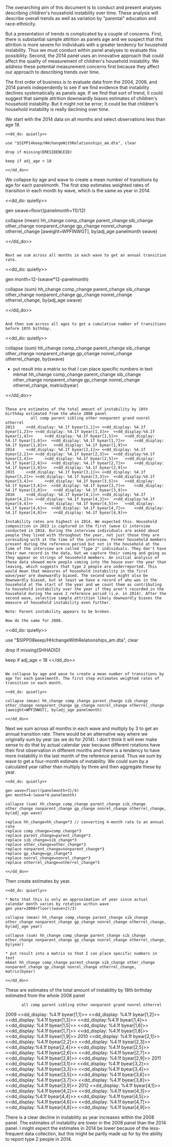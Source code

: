 The overarching aim of this document is to conduct and present analyses describing children's household instability over time. These analysis will describe overall trends as well as variation by "parental" education and race-ethnicity.

But a presentation of trends is complicated by a couple of concerns. First, there is substantial sample attrition as panels age and we suspect that this attrition is more severe for individuals with a greater tendency for household instability. Thus we must conduct within panel analyses to evaluate this possibility. Second, the 2014 panel uses an innovative approach that could affect the quality of measurement of children's household instability. We address these potential measurement concerns first because they affect our approach to describing trends over time.

The first order of business is to evaluate data from the 2004, 2008, and 2014 panels independently to see if we find evidence that instability declines systematically as panels age. If we find that sort of trend, it could suggest that sample attrition downwardly biases estimates of children's household instability. But it might not be error; it could be that children's household instability is really declining over time. 

We start with the 2014 data on all months and select observations less than age 18.

~~~~
<<dd_do: quietly>>

use "$SIPP14keep/HHchangeWithRelationships_am.dta", clear

drop if missing(ERESIDENCEID)

keep if adj_age < 18

<</dd_do>>
~~~~

We collapse by age and wave to create a mean number of transitions by age for each panelmonth. The first step estimates weighted rates of transition in each month by wave, which is the same as year in 2014.

<<dd_do: quietly>>

gen swave=floor((panelmonth+11)/12)

collapse (mean) hh_change comp_change parent_change sib_change other_change nonparent_change gp_change nonrel_change otherrel_change [aweight=WPFINWGT], by(adj_age panelmonth swave)

<</dd_do>>
~~~~

Next we sum across all months in each wave to get an annual transition rate. 

~~~~
<<dd_do: quietly>>

gen month=12-(swave*12-panelmonth)

collapse (sum) hh_change comp_change parent_change sib_change other_change nonparent_change gp_change nonrel_change otherrel_change, by(adj_age swave)

<</dd_do>>
~~~~

And then sum across all ages to get a cumulative number of transitions before 18th bithday.

~~~~
<<dd_do: quietly>>

collapse (sum) hh_change comp_change parent_change sib_change other_change nonparent_change gp_change nonrel_change otherrel_change, by(swave)

* put result into a matrix so that I can place specific numbers in text
mkmat hh_change comp_change parent_change sib_change other_change nonparent_change gp_change nonrel_change otherrel_change, matrix(byear)

<</dd_do>>
~~~~

These are estimates of the total amount of instability by 18th birthday estimated from the whole 2008 panel
           all comp parent sibling other nonparent grand nonrel otherrel
2013     <<dd_display: %4.1f byear[1,1]>> <<dd_display: %4.1f byear[1,2]>> <<dd_display: %4.1f byear[1,3]>>  <<dd_display:%4.1f byear[1,4]>>     <<dd_display: %4.1f byear[1,5]>>   <<dd_display: %4.1f byear[1,6]>>  <<dd_display: %4.1f byear[1,7]>>    <<dd_display: %4.1f byear[1,8]>>   <<dd_display: %4.1f byear[1,9]>> 
2014     <<dd_display: %4.1f byear[2,1]>> <<dd_display: %4.1f byear[2,2]>> <<dd_display: %4.1f byear[2,3]>>  <<dd_display:%4.1f byear[2,4]>>     <<dd_display: %4.1f byear[2,5]>>   <<dd_display: %4.1f byear[2,6]>>  <<dd_display: %4.1f byear[2,7]>>    <<dd_display: %4.1f byear[2,8]>>   <<dd_display: %4.1f byear[2,9]>> 
2015     <<dd_display: %4.1f byear[3,1]>> <<dd_display: %4.1f byear[3,2]>> <<dd_display: %4.1f byear[3,3]>>  <<dd_display:%4.1f byear[3,4]>>     <<dd_display: %4.1f byear[3,5]>>   <<dd_display: %4.1f byear[3,6]>>  <<dd_display: %4.1f byear[3,7]>>    <<dd_display: %4.1f byear[3,8]>>   <<dd_display: %4.1f byear[3,9]>> 
2016     <<dd_display: %4.1f byear[4,1]>> <<dd_display: %4.1f byear[4,2]>> <<dd_display: %4.1f byear[4,3]>>  <<dd_display:%4.1f byear[4,4]>>     <<dd_display: %4.1f byear[4,5]>>   <<dd_display: %4.1f byear[4,6]>>  <<dd_display: %4.1f byear[4,7]>>    <<dd_display: %4.1f byear[4,8]>>   <<dd_display: %4.1f byear[4,9]>>

Instability rates are highest in 2014. We expected this. Household composition in 2013 is captured in the first (wave 1) interview conducted in 2014. During the interview individuals are asked about people they lived with throughout the year, not just those they are coresiding with at the time of the interview. Former household members present during the reference period but not in the household at the time of the interview are called "type 2" individuals. They don't have their own record in the data, but we capture their coming and going as they appear on strings of household members. An initial analysis of these data showed more people coming into the house over the year than leaving, which suggests that type 2 people are underreported. This would mean that measures of household instability in the first wave/year are downwardly biased. The second wave might also be downwardly biased, but at least we have a record of who was in the household at the start of the year and we count them as contributing to household instability over the year if they aren't recorded in the household during the wave 2 reference period (i.e. in 2014). After the second wave, selective sample attrition likely downwardly biases the measure of household instability even further. 

Note: Parent instability appears to be broken. 

Now do the same for 2008.

~~~~
<<dd_do: quietly>>

use "$SIPP08keep/HHchangeWithRelationships_am.dta", clear

drop if missing(SHHADID)

keep if adj_age < 18
<</dd_do>>
~~~~

We collapse by age and wave to create a mean number of transitions by age for each panelmonth. The first step estimates weighted rates of transition in each month.

<<dd_do: quietly>>

collapse (mean) hh_change comp_change parent_change sib_change other_change nonparent_change gp_change nonrel_change otherrel_change [aweight=WPFINWGT], by(adj_age panelmonth)

<</dd_do>>
~~~~

Next we sum across all months in each wave and multiply by 3 to get an annual transition rate. There would be an alternative way where we originally sum by year (as we do for 2014). I don't think it will ever make sense to do that by actual calendar year because different rotations have their first observation in different months and there is a tendency to have more instability in the last month of the reference period. Thus we sum by wave to get a four-month estimate of instability. We could sum by a calculated year rather than multiply by three and then aggregate these by year.

~~~~
<<dd_do: quietly>>

gen wave=floor((panelmonth+3)/4)
gen month=4-(wave*4-panelmonth)

collapse (sum) hh_change comp_change parent_change sib_change other_change nonparent_change gp_change nonrel_change otherrel_change, by(adj_age wave)

replace hh_change=hh_change*3 // converting 4-month rate to an annual rate
replace comp_change=comp_change*3 
replace parent_change=parent_change*3 
replace sib_change=sib_change*3 
replace other_change=other_change*3 
replace nonparent_change=nonparent_change*3 
replace gp_change=gp_change*3 
replace nonrel_change=nonrel_change*3 
replace otherrel_change=otherrel_change*3 

<</dd_do>>
~~~~

Then create estimates by year. 

~~~~
<<dd_do: quietly>>

* Note that this is only an approximation of year since actual calendar month varies by rotation within wave
gen year=2008+floor((wave+2)/3)

collapse (mean) hh_change comp_change parent_change sib_change other_change nonparent_change gp_change nonrel_change otherrel_change, by(adj_age year)

collapse (sum) hh_change comp_change parent_change sib_change other_change nonparent_change gp_change nonrel_change otherrel_change, by(year)

* put result into a matrix so that I can place specific numbers in text
mkmat hh_change comp_change parent_change sib_change other_change nonparent_change gp_change nonrel_change otherrel_change, matrix(byear)

<</dd_do>>
~~~~

These are estimates of the total amount of instability by 18th birthday estimated from the whole 2008 panel

           all comp parent sibling other nonparent grand nonrel otherrel
2009     <<dd_display: %4.1f byear[1,1]>> <<dd_display: %4.1f byear[1,2]>> <<dd_display: %4.1f byear[1,3]>>  <<dd_display:%4.1f byear[1,4]>>     <<dd_display: %4.1f byear[1,5]>>   <<dd_display: %4.1f byear[1,6]>>  <<dd_display: %4.1f byear[1,7]>>    <<dd_display: %4.1f byear[1,8]>>   <<dd_display: %4.1f byear[1,9]>> 
2010     <<dd_display: %4.1f byear[2,1]>> <<dd_display: %4.1f byear[2,2]>> <<dd_display: %4.1f byear[2,3]>>  <<dd_display:%4.1f byear[2,4]>>     <<dd_display: %4.1f byear[2,5]>>   <<dd_display: %4.1f byear[2,6]>>  <<dd_display: %4.1f byear[2,7]>>    <<dd_display: %4.1f byear[2,8]>>   <<dd_display: %4.1f byear[2,9]>> 
2011     <<dd_display: %4.1f byear[3,1]>> <<dd_display: %4.1f byear[3,2]>> <<dd_display: %4.1f byear[3,3]>>  <<dd_display:%4.1f byear[3,4]>>     <<dd_display: %4.1f byear[3,5]>>   <<dd_display: %4.1f byear[3,6]>>  <<dd_display: %4.1f byear[3,7]>>    <<dd_display: %4.1f byear[3,8]>>   <<dd_display: %4.1f byear[3,9]>> 
2012     <<dd_display: %4.1f byear[4,1]>> <<dd_display: %4.1f byear[4,2]>> <<dd_display: %4.1f byear[4,3]>>  <<dd_display:%4.1f byear[4,4]>>     <<dd_display: %4.1f byear[4,5]>>   <<dd_display: %4.1f byear[4,6]>>  <<dd_display: %4.1f byear[4,7]>>    <<dd_display: %4.1f byear[4,8]>>   <<dd_display: %4.1f byear[4,9]>>
	   

There is a clear decline in instability as year increases within the 2008 panel. The estimates of instability are lower in the 2008 panel than the 2014 panel. I might expect the estimates in 2014 be lower because of the less-frequent data collection, but this might be partly made up for by the ability to report type 2 people in 2014. 